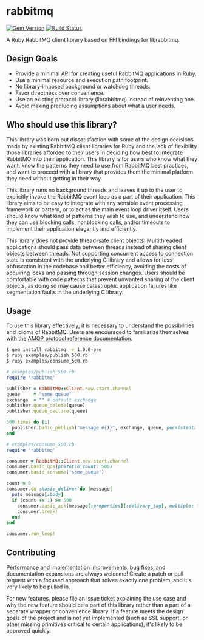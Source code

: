 # rabbitmq

[![Gem Version](https://badge.fury.io/rb/rabbitmq.png)](http://badge.fury.io/rb/rabbitmq)
[![Build Status](https://circleci.com/gh/jemc/ruby-rabbitmq/tree/master.svg?style=svg)](https://circleci.com/gh/jemc/ruby-rabbitmq/tree/master)

A Ruby RabbitMQ client library based on FFI bindings for librabbitmq.

## Design Goals

- Provide a minimal API for creating useful RabbitMQ applications in Ruby.
- Use a minimal resource and execution path footprint.
- No library-imposed background or watchdog threads.
- Favor directness over convenience.
- Use an existing protocol library (librabbitmq) instead of reinventing one.
- Avoid making precluding assumptions about what a user needs.

## Who should use this library?

This library was born out dissatisfaction with some of the design decisions made by existing RabbitMQ client libraries for Ruby and the lack of flexibility those libraries afforded to their users in deciding how best to integrate RabbitMQ into their application. This library is for users who know what they want, know the patterns they need to use from RabbitMQ best practices, and want to proceed with a library that provides them the minimal platform they need without getting in their way.

This library runs no background threads and leaves it up to the user to explicitly invoke the RabbitMQ event loop as a part of their application. This library aims to be easy to integrate with any sensible event processing framework or pattern, or to act as the main event loop driver itself. Users should know what kind of patterns they wish to use, and understand how they can use blocking calls, nonblocking calls, and/or timeouts to implement their application elegantly and efficiently.

This library does not provide thread-safe client objects. Multithreaded applications should pass data between threads instead of sharing client objects between threads. Not supporting concurrent access to connection state is consistent with the underlying C library and allows for less obfuscation in the codebase and better efficiency, avoiding the costs of acquiring locks and passing through session changes. Users should be comfortable with code patterns that prevent unwanted sharing of the client objects, as doing so may cause catastrophic application failures like segmentation faults in the underlying C library.

## Usage

To use this library effectively, it is necessary to understand the possibilities and idioms of RabbitMQ. Users are encouraged to familiarize themselves with the [AMQP protocol reference documentation](http://www.rabbitmq.com/amqp-0-9-1-reference.html).

```bash
$ gem install rabbitmq -v 1.0.0-pre
$ ruby examples/publish_500.rb
$ ruby examples/consume_500.rb
```

```ruby
# examples/publish_500.rb
require 'rabbitmq'

publisher = RabbitMQ::Client.new.start.channel
queue     = "some_queue"
exchange  = "" # default exchange
publisher.queue_delete(queue)
publisher.queue_declare(queue)

500.times do |i|
  publisher.basic_publish("message #{i}", exchange, queue, persistent: true)
end
```

```ruby
# examples/consume_500.rb
require 'rabbitmq'

consumer = RabbitMQ::Client.new.start.channel
consumer.basic_qos(prefetch_count: 500)
consumer.basic_consume("some_queue")

count = 0
consumer.on :basic_deliver do |message|
  puts message[:body]
  if (count += 1) >= 500
    consumer.basic_ack(message[:properties][:delivery_tag], multiple: true)
    consumer.break!
  end
end

consumer.run_loop!
```

## Contributing

Performance and implementation improvements, bug fixes, and documentation expansions are always welcome! Create a patch or pull request with a focused approach that solves exactly one problem, and it's very likely to be pulled in.

For new features, please file an issue ticket explaining the use case and why the new feature should be a part of this library rather than a part of a separate wrapper or convenience library. If a feature meets the design goals of the project and is not yet implemented (such as SSL support, or other missing primitives critical to certain applications), it's likely to be approved quickly.
